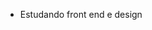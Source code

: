 - Estudando front end e design


<!---
829840arenito/829840arenito is a ✨ special ✨ repository because its `README.md` (this file) appears on your GitHub profile.
You can click the Preview link to take a look at your changes.
--->
